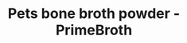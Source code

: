 ---
title: "Pets bone broth powder - PrimeBroth"
description: "Pets bone broth powder. PrimeBroth, NZ's animal based wellness drink for pets"
type: custom
layout: products/pets-powder
beefpricesmalllink: price_1PMH0hABkrUo6tgOW2Vmsgne
beefpricemediumlink: price_1PMGzSABkrUo6tgORH5WQWOV
beefpricelargelink: price_1PWvPhABkrUo6tgOHSdGChFh
chickenpricesmalllink: 
chickenpricemediumlink: price_1PWvPhABkrUo6tgOHSdGChFh
chickenpricelargelink: 
lambpricesmalllink:
lambpricemediumlink:
lambpricelargelink:
---